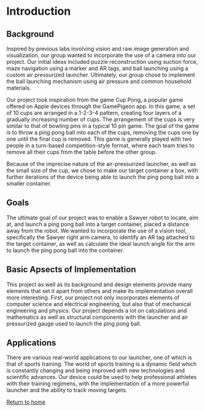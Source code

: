 # **Introduction**

## Background

Inspired by previous labs involving vision and raw image generation and visualization, our group wanted to incorporate the use of a camera into our project. Our initial ideas included puzzle reconstruction using suction force, maze navigation using a marker and AR tags, and ball launching using a custom air pressurized launcher. Ultimately, our group chose to implement the ball launching mechanism using air pressure and common household materials.

Our project took inspiration from the game Cup Pong, a popular game offered on Apple devices through the GamePigeon app. In this game, a set of 10 cups are arranged in a 1-2-3-4 pattern, creating four layers of a gradually increasing number of cups. The arrangement of the cups is very similar to that of bowling pins in a typical 10 pin game. The goal of the game is to throw a ping pong ball into each of the cups, removing the cups one by one until the final cup is removed. This game is generally played with two people in a turn-based competition-style format, where each team tries to remove all their cups from the table before the other group.

Because of the imprecise nature of the air-pressurized launcher, as well as the small size of the cup, we chose to make our target container a box, with further iterations of the device being able to launch the ping pong ball into a smaller container.

## Goals

The ultimate goal of our project was to enable a Sawyer robot to locate, aim at, and launch a ping pong ball into a target container, placed a distance away from the robot. We wanted to incorporate the use of a vision tool, specifically the Sawyer right arm camera, to identify an AR tag attached to the target container, as well as calculate the ideal launch angle for the arm to launch the ping pong ball into the container.

## Basic Apsects of Implementation

This project as well as its background and design elements provide many elements that set it apart from others and make its implementation overall more interesting. First, our project not only incorporates elements of computer science and electrical engineering, but also that of mechanical engineering and physics. Our project depends a lot on calculations and mathematics as well as structural components with the launcher and air pressurized gauge used to launch the ping pong ball.

## Applications

There are various real-world applications to our launcher, one of which is that of sports training. The world of sports training is a dynamic field which is constantly changing and being improved with new technologies and scientific advances. Our device could be used to help professional athletes with their training regimens, with the implementation of a more powerful launcher and the ability to track moving targets.

[Return to home](index.md)
